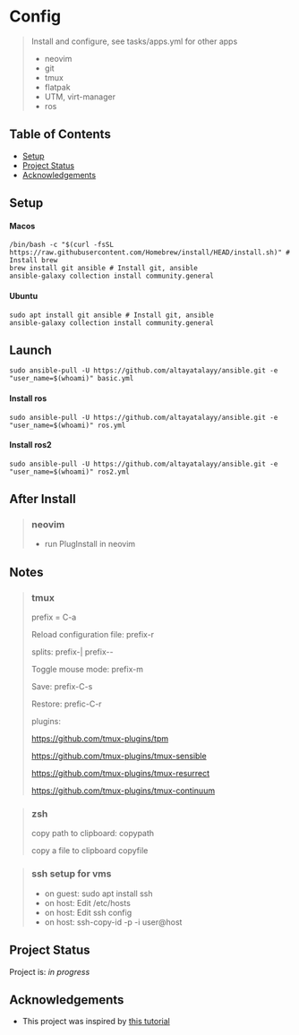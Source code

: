 # Config
> Install and configure, see tasks/apps.yml for other apps
> * neovim
> * git
> * tmux
> * flatpak
> * UTM, virt-manager
> * ros

## Table of Contents
* [Setup](#setup)
* [Project Status](#project-status)
* [Acknowledgements](#acknowledgements)
<!-- * [License](#license) -->

## Setup
#### Macos
```
/bin/bash -c "$(curl -fsSL https://raw.githubusercontent.com/Homebrew/install/HEAD/install.sh)" # Install brew
brew install git ansible # Install git, ansible
ansible-galaxy collection install community.general
```
#### Ubuntu
```
sudo apt install git ansible # Install git, ansible
ansible-galaxy collection install community.general
```

## Launch
```
sudo ansible-pull -U https://github.com/altayatalayy/ansible.git -e "user_name=$(whoami)" basic.yml
```
#### Install ros
```
sudo ansible-pull -U https://github.com/altayatalayy/ansible.git -e "user_name=$(whoami)" ros.yml
```
#### Install ros2
```
sudo ansible-pull -U https://github.com/altayatalayy/ansible.git -e "user_name=$(whoami)" ros2.yml
```

## After Install
> ### neovim
> - run PlugInstall in neovim
  
## Notes
> ### tmux
> prefix = C-a
>
> Reload configuration file: prefix-r
>
> splits: prefix-| prefix--
>
> Toggle mouse mode: prefix-m
> 
> Save: prefix-C-s
>
> Restore: prefic-C-r
>
> plugins:
> 
> https://github.com/tmux-plugins/tpm
> 
> https://github.com/tmux-plugins/tmux-sensible 
>
> https://github.com/tmux-plugins/tmux-resurrect
> 
> https://github.com/tmux-plugins/tmux-continuum
  
 
> ### zsh
>
> copy path to clipboard: copypath
>
> copy a file to clipboard copyfile

> ### ssh setup for vms
> - on guest: sudo apt install ssh
> - on host: Edit /etc/hosts
> - on host: Edit ssh config 
> - on host: ssh-copy-id -p <port> -i <ssh public key> user@host


## Project Status
Project is: _in progress_ 

## Acknowledgements
- This project was inspired by [this tutorial](https://www.example.com)
